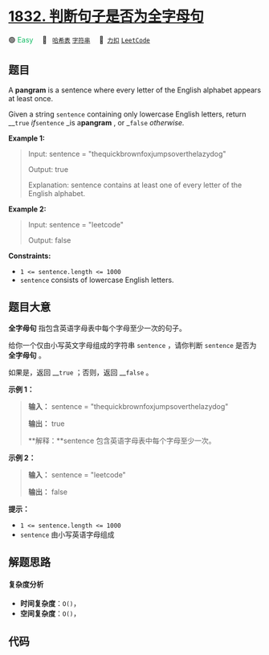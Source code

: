 # [1832. 判断句子是否为全字母句](https://2xiao.github.io/leetcode-js/problem/1832.html)

🟢 <font color=#15bd66>Easy</font>&emsp; 🔖&ensp; [`哈希表`](/tag/hash-table.md) [`字符串`](/tag/string.md)&emsp; 🔗&ensp;[`力扣`](https://leetcode.cn/problems/check-if-the-sentence-is-pangram) [`LeetCode`](https://leetcode.com/problems/check-if-the-sentence-is-pangram)

## 题目

A **pangram** is a sentence where every letter of the English alphabet appears
at least once.

Given a string `sentence` containing only lowercase English letters, return
__`true` _if_`sentence` _is a**pangram** , or _`false` _otherwise._



**Example 1:**

> Input: sentence = "thequickbrownfoxjumpsoverthelazydog"
> 
> Output: true
> 
> Explanation: sentence contains at least one of every letter of the English alphabet.

**Example 2:**

> Input: sentence = "leetcode"
> 
> Output: false

**Constraints:**

  * `1 <= sentence.length <= 1000`
  * `sentence` consists of lowercase English letters.


## 题目大意

**全字母句** 指包含英语字母表中每个字母至少一次的句子。

给你一个仅由小写英文字母组成的字符串 `sentence` ，请你判断 `sentence` 是否为 **全字母句** 。

如果是，返回 __`true` ；否则，返回 __`false` 。

**示例 1：**

> 
> 
> 
> 
> 
> **输入：** sentence = "thequickbrownfoxjumpsoverthelazydog"
> 
> **输出：** true
> 
> **解释：**sentence 包含英语字母表中每个字母至少一次。
> 
> 

**示例 2：**

> 
> 
> 
> 
> 
> **输入：** sentence = "leetcode"
> 
> **输出：** false
> 
> 

**提示：**

  * `1 <= sentence.length <= 1000`
  * `sentence` 由小写英语字母组成


## 解题思路

#### 复杂度分析

- **时间复杂度**：`O()`，
- **空间复杂度**：`O()`，

## 代码

```javascript

```
